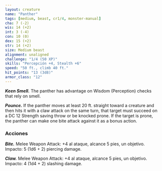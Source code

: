```yaml
---
layout: creature
name: "Panther"
tags: [medium, beast, cr1/4, monster-manual]
cha: 7 (-2)
wis: 14 (+2)
int: 3 (-4)
con: 10 (0)
dex: 15 (+2)
str: 14 (+2)
size: Medium beast
alignment: unaligned
challenge: "1/4 (50 XP)"
skills: "Percepción +4, Stealth +6"
speed: "50 ft., climb 40 ft."
hit_points: "13 (3d8)"
armor_class: "12"
---
```


***Keen Smell.*** The panther has advantage on Wisdom (Perception) checks that rely on smell.

***Pounce.*** If the panther moves at least 20 ft. straight toward a creature and then hits it with a claw attack on the same turn, that target must succeed on a DC 12 Strength saving throw or be knocked prone. If the target is prone, the panther can make one bite attack against it as a bonus action.

### Acciones

***Bite.*** Melee Weapon Attack: +4 al ataque, alcance 5 pies, un objetivo. Impacto: 5 (1d6 + 2) piercing damage.

***Claw.*** Melee Weapon Attack: +4 al ataque, alcance 5 pies, un objetivo. Impacto: 4 (1d4 + 2) slashing damage.